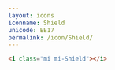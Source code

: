 ```yaml
---
layout: icons
iconname: Shield
unicode: EE17
permalink: /icon/Shield/
---
```


``` html
<i class="mi mi-Shield"></i>
```
